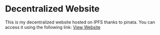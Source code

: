 # Decentralized Website

This is my decentralized website hosted on IPFS thanks to pinata. You can access it using the following link:
[View Website](https://ipfs.io/ipfs/QmXuUwnETh9Me9HMUUjAPntC9VonxKU9bdKAQzD2Vi48gQ)
